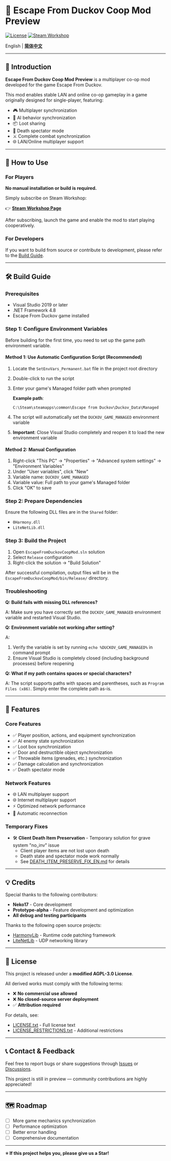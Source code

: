 # 🦆 Escape From Duckov Coop Mod Preview

[![License](https://img.shields.io/badge/License-Modified%20AGPL--3.0-blue.svg)](LICENSE.txt)
[![Steam Workshop](https://img.shields.io/badge/Steam-Workshop-blue.svg)](https://steamcommunity.com/sharedfiles/filedetails/?id=3591341282)

English | **[简体中文](README.md)**

---

## 📖 Introduction

**Escape From Duckov Coop Mod Preview** is a multiplayer co-op mod developed for the game Escape From Duckov.

This mod enables stable LAN and online co-op gameplay in a game originally designed for single-player, featuring:

- 🎮 Multiplayer synchronization
- 🤖 AI behavior synchronization
- 📦 Loot sharing
- 👻 Death spectator mode
- ⚔️ Complete combat synchronization
- 🌐 LAN/Online multiplayer support

---

## 🎯 How to Use

### For Players

**No manual installation or build is required.**

Simply subscribe on Steam Workshop:

👉 **[Steam Workshop Page](https://steamcommunity.com/sharedfiles/filedetails/?id=3591341282)**

After subscribing, launch the game and enable the mod to start playing cooperatively.

### For Developers

If you want to build from source or contribute to development, please refer to the [Build Guide](#-build-guide).

---

## 🛠️ Build Guide

### Prerequisites

- Visual Studio 2019 or later
- .NET Framework 4.8
- Escape From Duckov game installed

### Step 1: Configure Environment Variables

Before building for the first time, you need to set up the game path environment variable.

#### Method 1: Use Automatic Configuration Script (Recommended)

1. Locate the `SetEnvVars_Permanent.bat` file in the project root directory
2. Double-click to run the script
3. Enter your game's Managed folder path when prompted

   **Example path**:
   ```
   C:\Steam\steamapps\common\Escape from Duckov\Duckov_Data\Managed
   ```

4. The script will automatically set the `DUCKOV_GAME_MANAGED` environment variable
5. **Important**: Close Visual Studio completely and reopen it to load the new environment variable

#### Method 2: Manual Configuration

1. Right-click "This PC" → "Properties" → "Advanced system settings" → "Environment Variables"
2. Under "User variables", click "New"
3. Variable name: `DUCKOV_GAME_MANAGED`
4. Variable value: Full path to your game's Managed folder
5. Click "OK" to save

### Step 2: Prepare Dependencies

Ensure the following DLL files are in the `Shared` folder:
- `0Harmony.dll`
- `LiteNetLib.dll`

### Step 3: Build the Project

1. Open `EscapeFromDuckovCoopMod.sln` solution
2. Select `Release` configuration
3. Right-click the solution → "Build Solution"

After successful compilation, output files will be in the `EscapeFromDuckovCoopMod/bin/Release/` directory.

### Troubleshooting

**Q: Build fails with missing DLL references?**

A: Make sure you have correctly set the `DUCKOV_GAME_MANAGED` environment variable and restarted Visual Studio.

**Q: Environment variable not working after setting?**

A: 
1. Verify the variable is set by running `echo %DUCKOV_GAME_MANAGED%` in command prompt
2. Ensure Visual Studio is completely closed (including background processes) before reopening

**Q: What if my path contains spaces or special characters?**

A: The script supports paths with spaces and parentheses, such as `Program Files (x86)`. Simply enter the complete path as-is.

---

## 🎯 Features

### Core Features
- ✅ Player position, actions, and equipment synchronization
- ✅ AI enemy state synchronization
- ✅ Loot box synchronization
- ✅ Door and destructible object synchronization
- ✅ Throwable items (grenades, etc.) synchronization
- ✅ Damage calculation and synchronization
- ✅ Death spectator mode

### Network Features
- 🌐 LAN multiplayer support
- 🌐 Internet multiplayer support
- ⚡ Optimized network performance
- 🔄 Automatic reconnection

### Temporary Fixes
- 🛠️ **Client Death Item Preservation** - Temporary solution for grave system "no_inv" issue
  - Client player items are not lost upon death
  - Death state and spectator mode work normally
  - See [DEATH_ITEM_PRESERVE_FIX_EN.md](DEATH_ITEM_PRESERVE_FIX_EN.md) for details
---

## 💡 Credits

Special thanks to the following contributors:

- **Neko17** - Core development
- **Prototype-alpha** - Feature development and optimization
- **All debug and testing participants**

Thanks to the following open source projects:

- [HarmonyLib](https://github.com/pardeike/Harmony) - Runtime code patching framework
- [LiteNetLib](https://github.com/RevenantX/LiteNetLib) - UDP networking library

---

## 📄 License

This project is released under a **modified AGPL-3.0 License**.

All derived works must comply with the following terms:

- ❌ **No commercial use allowed**
- ❌ **No closed-source server deployment**
- ✅ **Attribution required**

For details, see:
- [LICENSE.txt](LICENSE.txt) - Full license text
- [LICENSE_RESTRICTIONS.txt](LICENSE_RESTRICTIONS.txt) - Additional restrictions

---

## 📞 Contact & Feedback

Feel free to report bugs or share suggestions through [Issues](../../issues) or [Discussions](../../discussions).

This project is still in preview — community contributions are highly appreciated!

---

## 🗺️ Roadmap

- [ ] More game mechanics synchronization
- [ ] Performance optimization
- [ ] Better error handling
- [ ] Comprehensive documentation

---

**⭐ If this project helps you, please give us a Star!**

